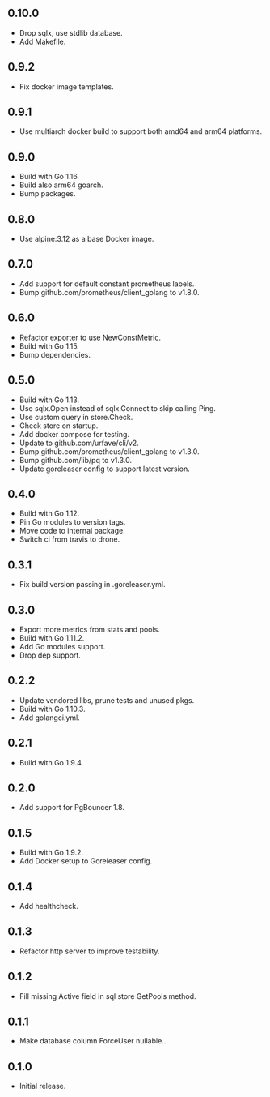 ## 0.10.0

* Drop sqlx, use stdlib database.
* Add Makefile.

## 0.9.2

* Fix docker image templates.

## 0.9.1

* Use multiarch docker build to support both amd64 and arm64 platforms.

## 0.9.0

* Build with Go 1.16.
* Build also arm64 goarch.
* Bump packages.

## 0.8.0

* Use alpine:3.12 as a base Docker image.

## 0.7.0

* Add support for default constant prometheus labels.
* Bump github.com/prometheus/client_golang to v1.8.0.

## 0.6.0

* Refactor exporter to use NewConstMetric.
* Build with Go 1.15.
* Bump dependencies.

## 0.5.0

* Build with Go 1.13.
* Use sqlx.Open instead of sqlx.Connect to skip calling Ping.
* Use custom query in store.Check.
* Check store on startup.
* Add docker compose for testing.
* Update to github.com/urfave/cli/v2.
* Bump github.com/prometheus/client_golang to v1.3.0. 
* Bump github.com/lib/pq to v1.3.0.
* Update goreleaser config to support latest version.

## 0.4.0

* Build with Go 1.12.
* Pin Go modules to version tags.
* Move code to internal package.
* Switch ci from travis to drone.

## 0.3.1

* Fix build version passing in .goreleaser.yml.

## 0.3.0

* Export more metrics from stats and pools. 
* Build with Go 1.11.2.
* Add Go modules support.
* Drop dep support.

## 0.2.2

* Update vendored libs, prune tests and unused pkgs.
* Build with Go 1.10.3.
* Add golangci.yml.

## 0.2.1

* Build with Go 1.9.4.

## 0.2.0

* Add support for PgBouncer 1.8.

## 0.1.5

* Build with Go 1.9.2.
* Add Docker setup to Goreleaser config. 

## 0.1.4

* Add healthcheck.

## 0.1.3

* Refactor http server to improve testability.

## 0.1.2

* Fill missing Active field in sql store GetPools method.

## 0.1.1

* Make database column ForceUser nullable..

## 0.1.0

* Initial release.